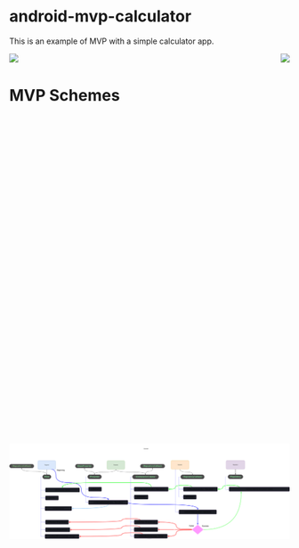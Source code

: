 # android-mvp-calculator

This is an example of MVP with a simple calculator app.

<p float="center">
  <img height="700px" src="https://user-images.githubusercontent.com/86477169/159130714-01d21eb3-ede0-4950-a565-b454da3556f8.jpg">
  <img height="700px" align="right" src="https://user-images.githubusercontent.com/86477169/159130716-b619330b-8323-4ccc-abd1-eeeb5c08ff0b.jpg">
</p

  <br>
  
# MVP Schemes

<a href="https://raw.githubusercontent.com/ElianFabian/android-mvp-calculator/main/MVP%20Calculator%20Scheme.svg" onclick="window.open('anotherpage.html', '_blank');">
  <img src="MVP Calculator Scheme.svg">
</a>
